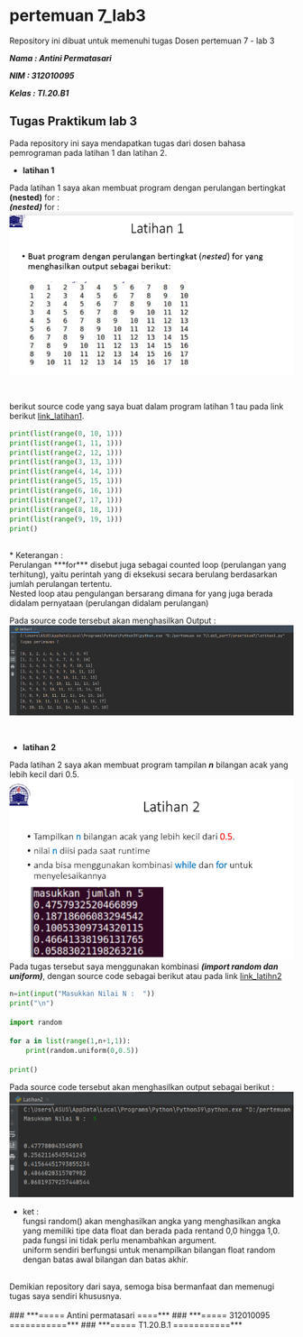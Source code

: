 # pertemuan 7_lab3

Repository ini dibuat untuk memenuhi tugas Dosen pertemuan 7 - lab 3

***Nama : Antini Permatasari***

***NIM : 312010095***

***Kelas : TI.20.B1***


## Tugas Praktikum lab 3

Pada repository ini saya mendapatkan tugas dari dosen bahasa pemrograman pada latihan 1 dan latihan 2.
<br>

* **latihan 1**

Pada latihan 1 saya akan membuat program dengan perulangan bertingkat **(nested)** for : <br>
 ***(nested)*** for : <br>
![Tugas_Latihan1_lab3](picture/Tugas_Latihan1.PNG)

<br>

berikut source code yang saya buat dalam program latihan 1 tau pada link berikut [link_latihan1](latihan1.py).
<br>
``` python
print(list(range(0, 10, 1)))
print(list(range(1, 11, 1)))
print(list(range(2, 12, 1)))
print(list(range(3, 13, 1)))
print(list(range(4, 14, 1)))
print(list(range(5, 15, 1)))
print(list(range(6, 16, 1)))
print(list(range(7, 17, 1)))
print(list(range(8, 18, 1)))
print(list(range(9, 19, 1)))
print()
```
<br>
* Keterangan : <br>
Perulangan ***for*** disebut juga sebagai counted loop (perulangan yang terhitung), yaitu perintah yang di eksekusi secara berulang berdasarkan jumlah perulangan tertentu.<br>
Nested loop atau pengulangan bersarang dimana for yang juga berada didalam pernyataan (perulangan didalam perulangan)

Pada source code tersebut akan menghasilkan Output : <br>
![Output_latihan1](picture/Output_latihan1.PNG)

<br>

* **latihan 2** 

Pada latihan 2 saya akan membuat program tampilan ***n*** bilangan acak yang lebih kecil dari 0.5. <br>
![tugas_latihan2](picture/Tugas_latihan2.PNG)
<br>
Pada tugas tersebut saya menggunakan kombinasi ***(import random dan uniform)***, dengan source code sebagai berikut atau pada link 
[link_latihn2](lab3_)
```python
n=int(input("Masukkan Nilai N :  "))
print("\n")

import random

for a in list(range(1,n+1,1)):
    print(random.uniform(0,0.5))

print()
```

Pada source code tersebut akan menghasilkan output sebagai berikut : <br>
![Output_latihan2](picture/Output_latihan2.PNG)
 
* ket : <br>
fungsi random() akan menghasilkan angka yang menghasilkan angka yang memiliki tipe data float dan berada pada rentand 0,0 hingga 1,0. pada fungsi ini tidak perlu menambahkan argument. <br>
uniform sendiri berfungsi untuk menampilkan bilangan float random dengan batas awal bilangan dan batas akhir.

<br>
Demikian repository dari saya, semoga bisa bermanfaat dan memenugi tugas saya sendiri khususnya.


<br>
<br>
### ***===== Antini permatasari ====***
### ***===== 312010095 ===========***
### ***===== T1.20.B.1 ===========***